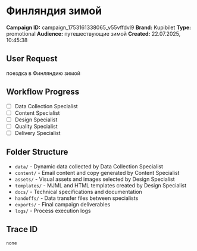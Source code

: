 # Финляндия зимой

**Campaign ID:** campaign_1753161338065_v55vffdvl9
**Brand:** Kupibilet
**Type:** promotional
**Audience:** путешествующие зимой
**Created:** 22.07.2025, 10:45:38

## User Request
поездка в Финляндию зимой

## Workflow Progress
- [ ] Data Collection Specialist
- [ ] Content Specialist  
- [ ] Design Specialist
- [ ] Quality Specialist
- [ ] Delivery Specialist

## Folder Structure

- `data/` - Dynamic data collected by Data Collection Specialist
- `content/` - Email content and copy generated by Content Specialist
- `assets/` - Visual assets and images selected by Design Specialist
- `templates/` - MJML and HTML templates created by Design Specialist
- `docs/` - Technical specifications and documentation
- `handoffs/` - Data transfer files between specialists
- `exports/` - Final campaign deliverables
- `logs/` - Process execution logs

## Trace ID
`none`
